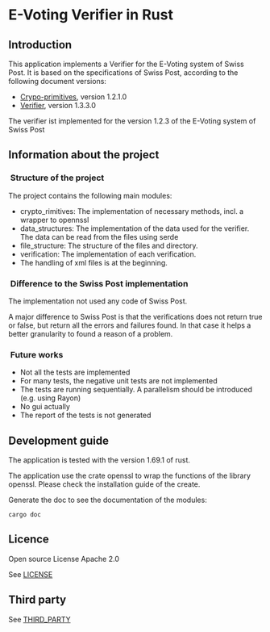 # E-Voting Verifier in Rust

## Introduction

This application implements a Verifier for the E-Voting system of Swiss Post. It is based on the specifications of Swiss Post, according to the following document versions:

- [Crypo-primitives](https://gitlab.com/swisspost-evoting/crypto-primitives/crypto-primitives), version 1.2.1.0
- [Verifier](https://gitlab.com/swisspost-evoting/verifier/verifier), version 1.3.3.0

The verifier ist implemented for the version 1.2.3 of the E-Voting system of Swiss Post

## Information about the project

###  Structure of the project

The project contains the following main modules:

- crypto_rimitives: The implementation of necessary methods, incl. a wrapper to opennssl
- data_structures: The implementation of the data used for the verifier. The data can be read from the files using serde
- file_structure: The structure of the files and directory.
- verification: The implementation of each verification.
- The handling of xml files is at the beginning.

###  Difference to the Swiss Post implementation

The implementation not used any code of Swiss Post.

A major difference to Swiss Post is that the verifications does not return true or false, but return all the errors and failures found. In that case it helps a better granularity to found a reason of a problem.

###  Future works

- Not all the tests are implemented
- For many tests, the negative unit tests are not implemented
- The tests are running sequentially. A parallelism should be introduced (e.g. using Rayon)
- No gui actually
- The report of the tests is not generated

## Development guide

The application is tested with the version 1.69.1 of rust.

The application use the crate openssl to wrap the functions of the library openssl. Please check the installation guide of the create.

Generate the doc to see the documentation of the modules:

```shell
cargo doc
```

## Licence

Open source License Apache 2.0

See [LICENSE](LICENSE)

## Third party

See [THIRD_PARTY](THIRD_PARTY)
